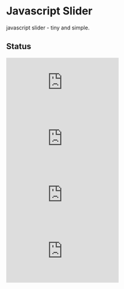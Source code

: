 # Javascript Slider
javascript slider - tiny and simple.

## Status
[![JS gzip size](https://img.badgesize.io/kenangundogan/javascript-accordion/main/dist/script/script.js?compression=gzip&label=JS%20gzip%20size)](https://github.com/kenangundogan/javascript-accordion/blob/main/dist/script/script.js)
[![JS Brotli size](https://img.badgesize.io/kenangundogan/javascript-accordion/main/dist/script/script.js?compression=brotli&label=JS%20Brotli%20size)](https://github.com/kenangundogan/javascript-accordion/blob/main/dist/style/script.js)
[![CSS gzip size](https://img.badgesize.io/kenangundogan/javascript-accordion/main/dist/style/style.css?compression=gzip&label=CSS%20gzip%20size)](https://github.com/kenangundogan/javascript-accordion/blob/main/dist/style/style.css)
[![CSS Brotli size](https://img.badgesize.io/kenangundogan/javascript-accordion/main/dist/style/style.css?compression=brotli&label=CSS%20Brotli%20size)](https://github.com/kenangundogan/javascript-accordion/blob/main/dist/style/style.css)
